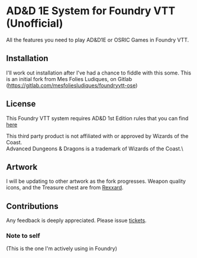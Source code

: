 # AD&D 1E System for Foundry VTT (Unofficial)
All the features you need to play AD&D1E or OSRIC Games in Foundry VTT.

## Installation
I'll work out installation after I've had a chance to fiddle with this some. This is an initial fork from Mes Folies Ludiques, on Gitlab (https://gitlab.com/mesfoliesludiques/foundryvtt-ose)

## License
This Foundry VTT system requires AD&D 1st Edition rules that you can find [here](https://www.drivethrurpg.com/browse.php?filters=44829_0_0_0_0&src=fid44829)

This third party product is not affiliated with or approved by Wizards of the Coast. \
Advanced Dungeons & Dragons is a trademark of Wizards of the Coast.\

## Artwork
I will be updating to other artwork as the fork progresses.
Weapon quality icons, and the Treasure chest are from [Rexxard](https://assetstore.unity.com/packages/2d/gui/icons/flat-skills-icons-82713).

## Contributions
Any feedback is deeply appreciated. Please issue [tickets](https://github.com/eCyclops/foundryvtt-add1e/issues).

### Note to self
(This is the one I'm actively using in Foundry)
